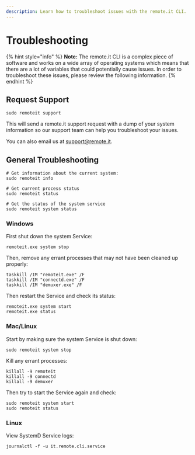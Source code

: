 ```yaml
---
description: Learn how to troubleshoot issues with the remote.it CLI.
---
```


# Troubleshooting

{% hint style="info" %}
**Note:** The remote.it CLI is a complex piece of software and works on a wide array of operating systems which means that there are a lot of variables that could potentially cause issues. In order to troubleshoot these issues, please review the following information.
{% endhint %}

## Request Support

```text
sudo remoteit support
```

This will send a remote.it support request with a dump of your system information so our support team can help you troubleshoot your issues.

You can also email us at [support@remote.it](mailto:support@remote.it).

## General Troubleshooting

```text
# Get information about the current system:
sudo remoteit info

# Get current process status
sudo remoteit status

# Get the status of the system service
sudo remoteit system status
```

### Windows

First shut down the system Service:

```text
remoteit.exe system stop
```

Then, remove any errant processes that may not have been cleaned up properly:

```text
taskkill /IM "remoteit.exe" /F
taskkill /IM "connectd.exe" /F
taskkill /IM "demuxer.exe" /F
```

Then restart the Service and check its status:

```text
remoteit.exe system start
remoteit.exe status
```

### Mac/Linux

Start by making sure the system Service is shut down:

```text
sudo remoteit system stop
```

Kill any errant processes:

```text
killall -9 remoteit
killall -9 connectd
killall -9 demuxer
```

Then try to start the Service again and check:

```text
sudo remoteit system start
sudo remoteit status
```

### Linux

View SystemD Service logs:

```text
journalctl -f -u it.remote.cli.service
```


